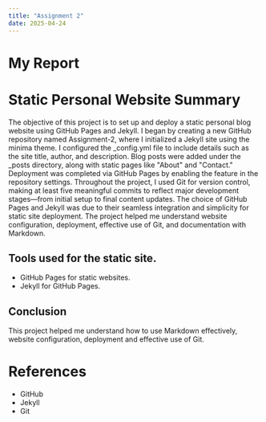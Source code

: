 ```yaml
---
title: "Assignment 2"
date: 2025-04-24
---
```


# My Report 
# Static Personal Website Summary
The objective of this project is to set up and deploy a static personal blog website using GitHub Pages and Jekyll. 
I began by creating a new GitHub repository named Assignment-2, where I initialized a Jekyll site using the minima theme. I configured the _config.yml file to include details such as the site title, author, and description. Blog posts were added under the _posts directory, along with static pages like "About" and "Contact." Deployment was completed via GitHub Pages by enabling the feature in the repository settings. Throughout the project, I used Git for version control, making at least five meaningful commits to reflect major development stages—from initial setup to final content updates. The choice of GitHub Pages and Jekyll was due to their seamless integration and simplicity for static site deployment. The project helped me understand website configuration, deployment, effective use of Git, and documentation with Markdown.


## Tools used for the static site.
- GitHub Pages for static websites.
- Jekyll for GitHub Pages.


## Conclusion
 This project helped me understand how to use Markdown effectively, website configuration, deployment and effective use of Git.
 
# References
- GitHub 
- Jekyll
- Git 
